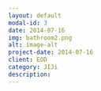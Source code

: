 ```yaml
---
layout: default
modal-id: 3
date: 2014-07-16
img: bathroom2.png
alt: image-alt
project-date: 2014-07-16
client: EOD
category: JIJi
description:
---
```

